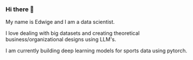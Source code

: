 ### Hi there 👋


My name is Edwige and I am a data scientist.

I love dealing with big datasets and creating theoretical business/organizational designs using LLM's. 

I am currently building deep learning models for sports data using pytorch.

<!--
**eelysee/eelysee** is a ✨ _special_ ✨ repository because its `README.md` (this file) appears on your GitHub profile.

Here are some ideas to get you started:

- 🔭 I’m currently working on ...
- 🌱 I’m currently learning ...
- 👯 I’m looking to collaborate on ...
- 🤔 I’m looking for help with ...
- 💬 Ask me about ...
- 📫 How to reach me: ...
- 😄 Pronouns: ...
- ⚡ Fun fact: ...
-->
